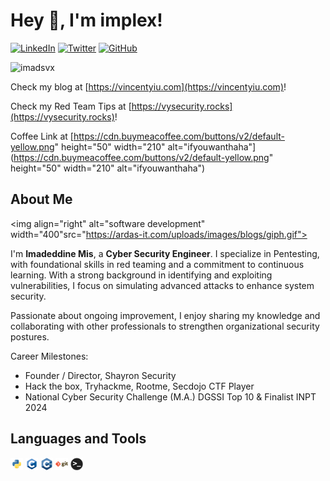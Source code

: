 # Hey 👋, I'm implex!

<a href="https://linkedin.com/in/linkedin.com/in/mishab-imadeddine" target="_blank"><img src="https://img.shields.io/badge/LinkedIn-%230077B5.svg?&style=flat-square&logo=linkedin&logoColor=white" alt="LinkedIn"></a>
<a href="https://twitter.com/imadsvx" target="_blank"><img src="https://img.shields.io/badge/-Twitter-1ca0f1?style=flat-square&labelColor=1ca0f1&logo=twitter&logoColor=white" alt="Twitter"></a>
<a href="https://github.com/imadsvx/" target="_blank"><img src="https://img.shields.io/badge/-GitHub-181717?style=flat-square&logo=github" alt="GitHub"></a>
<p align="left"> <img src="https://komarev.com/ghpvc/?username=imadsvx&label=Profile%20views&color=0e75b6&style=flat" alt="imadsvx" /> </p>

Check my blog at [https://vincentyiu.com](https://vincentyiu.com)!

Check my Red Team Tips at [https://vysecurity.rocks](https://vysecurity.rocks)!

Coffee Link at [https://cdn.buymeacoffee.com/buttons/v2/default-yellow.png" height="50" width="210" alt="ifyouwanthaha"](https://cdn.buymeacoffee.com/buttons/v2/default-yellow.png" height="50" width="210" alt="ifyouwanthaha")

## About Me

<img align="right" alt="software development" width="400"src="https://ardas-it.com/uploads/images/blogs/giph.gif">

I'm **Imadeddine Mis**, a **Cyber Security Engineer**. I specialize in Pentesting, with foundational skills in red teaming and a commitment to continuous learning. With a strong background in identifying and exploiting vulnerabilities, I focus on simulating advanced attacks to enhance system security.

Passionate about ongoing improvement, I enjoy sharing my knowledge and collaborating with other professionals to strengthen organizational security postures.

Career Milestones:
* Founder / Director, Shayron Security
* Hack the box, Tryhackme, Rootme, Secdojo CTF Player
* National Cyber Security Challenge (M.A.) DGSSI Top 10 & Finalist INPT 2024


## Languages and Tools

<code><img height="20" src="https://raw.githubusercontent.com/github/explore/80688e429a7d4ef2fca1e82350fe8e3517d3494d/topics/python/python.png"></code>
<code><img height="20" src="https://raw.githubusercontent.com/github/explore/80688e429a7d4ef2fca1e82350fe8e3517d3494d/topics/c/c.png"></code>
<code><img height="20" src="https://raw.githubusercontent.com/github/explore/80688e429a7d4ef2fca1e82350fe8e3517d3494d/topics/cpp/cpp.png"></code>
<code><img height="20" src="https://raw.githubusercontent.com/github/explore/80688e429a7d4ef2fca1e82350fe8e3517d3494d/topics/git/git.png"></code>
<code><img height="20" src="https://raw.githubusercontent.com/github/explore/80688e429a7d4ef2fca1e82350fe8e3517d3494d/topics/terminal/terminal.png"></code>


